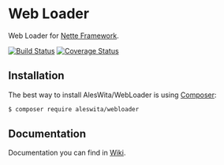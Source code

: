 # Web Loader
Web Loader for [Nette Framework](https://nette.org).

[![Build Status](https://travis-ci.org/aleswita/WebLoader.svg?branch=master)](https://travis-ci.org/aleswita/WebLoader)
[![Coverage Status](https://coveralls.io/repos/github/aleswita/WebLoader/badge.svg?branch=master)](https://coveralls.io/github/aleswita/WebLoader?branch=master)

## Installation
The best way to install AlesWita/WebLoader is using [Composer](http://getcomposer.org/):
```sh
$ composer require aleswita/webloader
```


## Documentation
Documentation you can find in [Wiki](https://github.com/aleswita/WebLoader/wiki).
